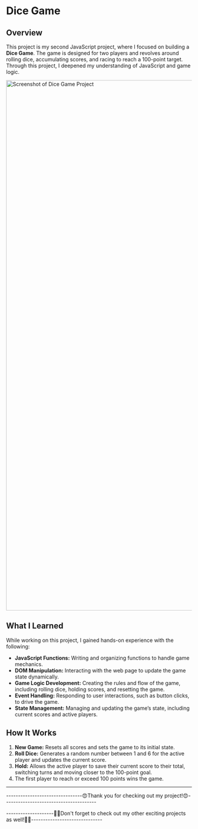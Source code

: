 <h1>Dice Game</h1>
<h2>Overview</h2>
<p>This project is my second JavaScript project, where I focused on building a <strong>Dice Game</strong>. The game is designed for two players and revolves around rolling dice, accumulating scores, and racing to reach a 100-point target. Through this project, I deepened my understanding of JavaScript and game logic.</p>

<img width="1437" alt="Screenshot of Dice Game Project" src="https://github.com/user-attachments/assets/28491272-c410-4bae-8f7c-fc47f73bf251" />

<h2>What I Learned</h2>
<p>While working on this project, I gained hands-on experience with the following:</p>
<ul>
    <li><strong>JavaScript Functions:</strong> Writing and organizing functions to handle game mechanics.</li>
    <li><strong>DOM Manipulation:</strong> Interacting with the web page to update the game state dynamically.</li>
    <li><strong>Game Logic Development:</strong> Creating the rules and flow of the game, including rolling dice, holding scores, and resetting the game.</li>
    <li><strong>Event Handling:</strong> Responding to user interactions, such as button clicks, to drive the game.</li>
    <li><strong>State Management:</strong> Managing and updating the game’s state, including current scores and active players.</li>
</ul>

<h2>How It Works</h2>
<ol>
    <li><strong>New Game:</strong> Resets all scores and sets the game to its initial state.</li>
    <li><strong>Roll Dice:</strong> Generates a random number between 1 and 6 for the active player and updates the current score.</li>
    <li><strong>Hold:</strong> Allows the active player to save their current score to their total, switching turns and moving closer to the 100-point goal.</li>
    <li>The first player to reach or exceed 100 points wins the game.</li>
</ol>

<hr />
<p>--------------------------------😍Thank you for checking out my project!😍---------------------------------------</p>
<p>--------------------👍🏻Don't forget to check out my other exciting projects as well!👍🏻------------------------------</p>

